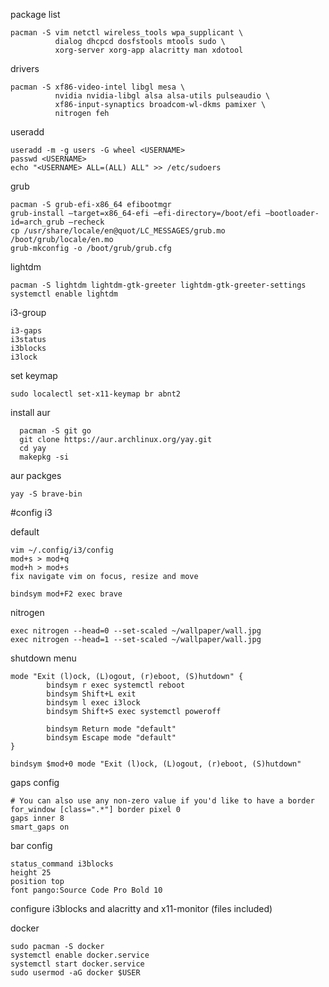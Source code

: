 package list
```
pacman -S vim netctl wireless_tools wpa_supplicant \
          dialog dhcpcd dosfstools mtools sudo \
          xorg-server xorg-app alacritty man xdotool
```

drivers
```
pacman -S xf86-video-intel libgl mesa \
          nvidia nvidia-libgl alsa alsa-utils pulseaudio \
          xf86-input-synaptics broadcom-wl-dkms pamixer \
          nitrogen feh
```


useradd
```
useradd -m -g users -G wheel <USERNAME>
passwd <USERNAME>
echo "<USERNAME> ALL=(ALL) ALL" >> /etc/sudoers
```

grub
```
pacman -S grub-efi-x86_64 efibootmgr
grub-install –target=x86_64-efi –efi-directory=/boot/efi –bootloader-id=arch_grub –recheck
cp /usr/share/locale/en@quot/LC_MESSAGES/grub.mo /boot/grub/locale/en.mo
grub-mkconfig -o /boot/grub/grub.cfg
```

lightdm
```
pacman -S lightdm lightdm-gtk-greeter lightdm-gtk-greeter-settings
systemctl enable lightdm
```

i3-group
```
i3-gaps
i3status
i3blocks
i3lock
```

set keymap 
```
sudo localectl set-x11-keymap br abnt2
```

install aur
```
  pacman -S git go
  git clone https://aur.archlinux.org/yay.git
  cd yay
  makepkg -si
```

aur packges
```
yay -S brave-bin
```

#config i3

default
```
vim ~/.config/i3/config
mod+s > mod+q
mod+h > mod+s
fix navigate vim on focus, resize and move

bindsym mod+F2 exec brave
```

nitrogen
```
exec nitrogen --head=0 --set-scaled ~/wallpaper/wall.jpg
exec nitrogen --head=1 --set-scaled ~/wallpaper/wall.jpg
```

shutdown menu
```
mode "Exit (l)ock, (L)ogout, (r)eboot, (S)hutdown" {
        bindsym r exec systemctl reboot
        bindsym Shift+L exit
        bindsym l exec i3lock
        bindsym Shift+S exec systemctl poweroff

        bindsym Return mode "default"
        bindsym Escape mode "default"
}

bindsym $mod+0 mode "Exit (l)ock, (L)ogout, (r)eboot, (S)hutdown"
```

gaps config
```
# You can also use any non-zero value if you'd like to have a border
for_window [class=".*"] border pixel 0
gaps inner 8
smart_gaps on
```

bar config
```
status_command i3blocks
height 25
position top
font pango:Source Code Pro Bold 10
```

configure i3blocks and alacritty and x11-monitor (files included)

docker
```
sudo pacman -S docker
systemctl enable docker.service
systemctl start docker.service
sudo usermod -aG docker $USER
```
